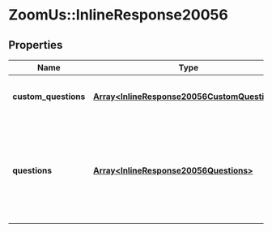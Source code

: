 # ZoomUs::InlineResponse20056

## Properties
Name | Type | Description | Notes
------------ | ------------- | ------------- | -------------
**custom_questions** | [**Array&lt;InlineResponse20056CustomQuestions&gt;**](InlineResponse20056CustomQuestions.md) | Array of Registrant Custom Questions. | [optional] 
**questions** | [**Array&lt;InlineResponse20056Questions&gt;**](InlineResponse20056Questions.md) | Array of registration fields whose values should be provided by registrants during registration. | [optional] 


